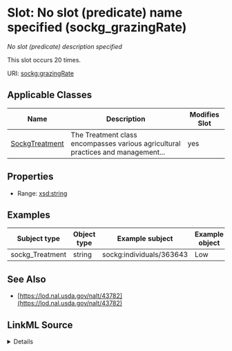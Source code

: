 

# Slot: No slot (predicate) name specified (sockg_grazingRate)


_No slot (predicate) description specified_






This slot occurs 20 times.


URI: [sockg:grazingRate](https://idir.uta.edu/sockg-ontology/docs/grazingRate)



<!-- no inheritance hierarchy -->





## Applicable Classes

| Name | Description | Modifies Slot |
| --- | --- | --- |
| [SockgTreatment](../classes/SockgTreatment.md) | The Treatment class encompasses various agricultural practices and management... |  yes  |







## Properties

* Range: [xsd:string](http://www.w3.org/2001/XMLSchema#string)






## Examples

| Subject type | Object type | Example subject | Example object | Occurrences |
| --- | --- | --- | --- | --- |
| sockg_Treatment | string | sockg:individuals/363643 | Low | 20 |


## See Also

* [https://lod.nal.usda.gov/nalt/43782](https://lod.nal.usda.gov/nalt/43782)



## LinkML Source

<details>

```yaml
name: sockg_grazingRate
annotations:
  count:
    tag: count
    value: 20
description: No slot (predicate) description specified
title: No slot (predicate) name specified
examples:
- object:
    example_object: Low
    example_object_type: string
    example_predicate: sockg:grazingRate
    example_subject: sockg:individuals/363643
    example_subject_type: sockg_Treatment
from_schema: soc-kg
see_also:
- https://lod.nal.usda.gov/nalt/43782
rank: 1000
domain: sockg_Treatment
slot_uri: sockg:grazingRate
alias: sockg_grazingRate
domain_of:
- sockg_Treatment
range: string

```
</details>